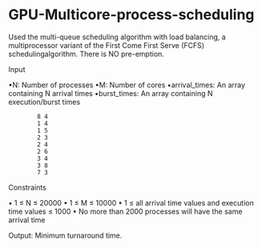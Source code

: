 # GPU-Multicore-process-scheduling
Used the multi-queue scheduling algorithm with load balancing, a multiprocessor variant of the First Come First Serve (FCFS) schedulingalgorithm. There is NO pre-emption.

Input

•N: Number of processes
•M: Number of cores
•arrival_times: An array containing N arrival times
•burst_times: An array containing N execution/burst times
            
            8 4
            1 4
            1 5
            2 3
            2 4
            2 6
            3 4
            3 8
            7 3
            
Constraints

• 1 ≤ N ≤ 20000
• 1 ≤ M ≤ 10000
• 1 ≤ all arrival time values and execution time values ≤ 1000
• No more than 2000 processes will have the same arrival time

Output: Minimum turnaround time.

